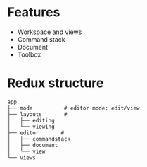 # Features

- Workspace and views
- Command stack
- Document
- Toolbox

# Redux structure

```
app
├── mode          # editor mode: edit/view
├── layouts       #
│   ├── editing
│   └── viewing
├── editor       #
│   ├── commandstack
│   ├── document
│   └── view
└── views

```